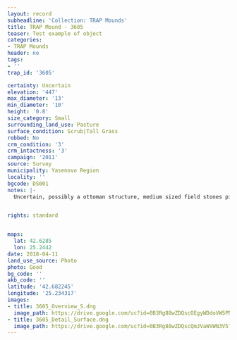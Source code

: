 ```yaml
---
layout: record
subheadline: 'Collection: TRAP Mounds'
title: TRAP Mound - 3605
teaser: Test example of object
categories:
- TRAP Mounds
header: no
tags:
- ''
trap_id: '3605'

certainty: Uncertain
elevation: '447'
max_diameter: '13'
min_diameter: '10'
height: '0.8'
size_category: Small
surrounding_land_use: Pasture
surface_condition: Scrub|Tall Grass
robbed: No
crm_condition: '3'
crm_intactness: '3'
campaign: '2011'
source: Survey
municipality: Yasenovo Region
locality: ''
bgcode: DS001
notes: |-
  Uncertain, possibly a ottoman structure, medium sized field stones piled on top, flattened on top. No obvious rts.


rights: standard


maps:
  lat: 42.6285
  lon: 25.2442
date: 2018-04-11
land_use_source: Photo
photo: Good
bg_code: ''
akb_code: ''
latitude: '42.682245'
longitude: '25.234317'
images:
- title: 3605_Overview_S.dng
  image_path: https://drive.google.com/uc?id=0B3Rg88wZDQscOEgyWDdoVW5PNU0
- title: 3605_Detail_Surface.dng
  image_path: https://drive.google.com/uc?id=0B3Rg88wZDQscQmJVaWVWN3V5T2s
---
```

